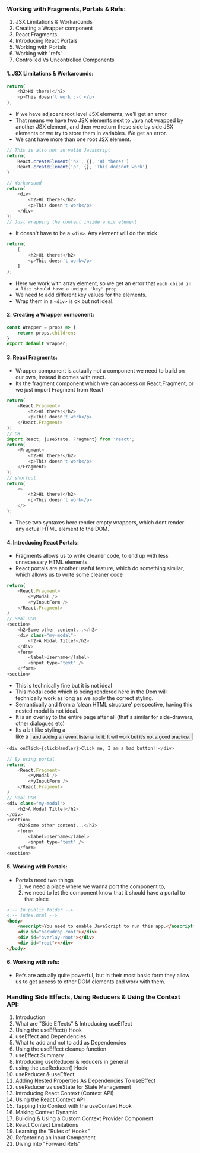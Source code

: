 ### Working with Fragments, Portals & Refs:
1. JSX Limitations & Workarounds
2. Creating a Wrapper component
3. React Fragments
4. Introducing React Portals
5. Working with Portals
6. Working with 'refs'
7. Controlled Vs Uncontrolled Components



#### 1. JSX Limitations & Workarounds:
```js
return(
    <h2>Hi there!</h2>
    <p>This doesn't work :-( </p>
);
```
* If we have adjacent root level JSX elements, we'll get an error
* That means we have two JSX elements next to Java not wrapped by another JSX element, and then we return these side by side JSX elements or we try to store them in variables. We get an error.
* We cant have more than one root JSX element.

```js
// This is also not an valid Javascript
return(
    React.createElement('h2', {}, 'Hi there!')
    React.createElement('p', {}, 'This doesnot work')
)
```

```js
// Workaround
return(
    <div>
        <h2>Hi there!</h2>
        <p>This doesn't work</p>
    </div>
);
// Just wrapping the content inside a div element
```
* It doesn't have to be a `<div>`. Any element will do the trick
```js
return(
    [
        <h2>Hi there!</h2>
        <p>This doesn't work</p>
    ]
);
```
* Here we work with array element, so we get an error that `each child in a list should have a unique 'key' prop`
* We need to add different key values for the elements.
* Wrap them in a `<div>` is ok but not ideal.

#### 2. Creating a Wrapper component:
```js
const Wrapper = props => {
    return props.children;
}
export default Wrapper;
```

#### 3. React Fragments:
* Wrapper component is actually not a component we need to build on our own, instead it comes with react.
* Its the fragment component which we can access on React.Fragment, or we just import Fragment from React
```js
return(
    <React.Fragment>
        <h2>Hi there!</h2>
        <p>This doesn't work</p>
    </React.Fragment>
);
// OR
import React, {useState, Fragment} from 'react';
return(
    <Fragment>
        <h2>Hi there!</h2>
        <p>This doesn't work</p>
    </Fragment>
);
// shortcut
return(
    <>
        <h2>Hi there!</h2>
        <p>This doesn't work</p>
    </>
);
```
* These two syntaxes here render empty wrappers, which dont render any actual HTML element to the DOM.

#### 4. Introducing React Portals:
* Fragments allows us to write cleaner code, to end up with less unnecessary HTML elements.
* React portals are another useful feature, which do something similar, which allows us to write some cleaner code

```js
return(
    <React.Fragment>
        <MyModal />
        <MyInputForm />
    </React.Fragment>
)
// Real DOM
<section>
    <h2>Some other content...</h2>
    <div class="my-modal">
        <h2>A Modal Title!</h2>
    </div>
    <form>
        <label>Username</label>
        <input type="text" />
    </form>
<section>
```
* This is technically fine but it is not ideal
* This modal code which is being rendered here in the Dom will technically work as long as we apply the correct styling.
* Semantically and from a 'clean HTML structure' perspective, having this nested modal is not ideal.
* It is an overlay to the entire page after all (that's similar for side-drawers, other dialogues etc)
* Its a bit like styling a <div> like a <button> and adding an event listener to it: It will work but it's not a good practice.

```js
<div onClick={clickHandler}>Click me, I am a bad button!!</div>
```

```js
// By using portal 
return(
    <React.Fragment>
        <MyModal />
        <MyInputForm />
    </React.Fragment>
)
// Real DOM
<div class="my-modal">
    <h2>A Modal Title!</h2>
</div>
<section>
    <h2>Some other content...</h2>
    <form>
        <label>Username</label>
        <input type="text" />
    </form>
<section>
```

#### 5. Working with Portals:
* Portals need two things
    1. we need a place where we wanna port the component to, 
    2. we need to let the component know that it should have a portal to that place 

```html
<!-- In public folder -->
<!-- index.html -->
<body>
    <noscript>You need to enable JavaScript to run this app.</noscript>
    <div id="backdrop-root"></div>
    <div id="overlay-root"></div>
    <div id="root"></div>
</body>
```

#### 6. Working with refs:
* Refs are actually quite powerful, but in their most basic form they allow us to get access to other DOM elements and work with them.


### Handling Side Effects, Using Reducers & Using the Context API:
1. Introduction
2. What are "Side Effects" & Introducing useEffect
3. Using the useEffect() Hook
4. useEffect and Dependencies
5. What to add and not to add as Dependencies
6. Using the useEffect cleanup function
7. useEffect Summary
8. Introducing useReducer & reducers in general
9. using the useReducer() Hook
10. useReducer & useEffect
11. Adding Nested Properties As Dependencies To useEffect
12. useReducer vs useState for State Management
13. Introducing React Context (Context API)
14. Using the React Context API
15. Tapping Into Context with the useContext Hook
16. Making Context Dynamic
17. Building & Using a Custom Context Provider Component
18. React Context Limitations
19. Learning the "Rules of Hooks"
20. Refactoring an Input Component
21. Diving into "Forward Refs"

